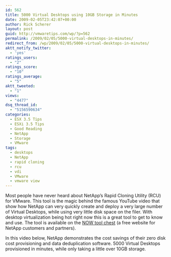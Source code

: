 ```yaml
---
id: 562
title: 5000 Virtual Desktops using 10GB Storage in Minutes
date: 2009-02-05T23:42:07+00:00
author: Rick Scherer
layout: post
guid: http://vmwaretips.com/wp/?p=562
permalink: /2009/02/05/5000-virtual-desktops-in-minutes/
redirect_from: /wp/2009/02/05/5000-virtual-desktops-in-minutes/
aktt_notify_twitter:
  - 'yes'
ratings_users:
  - "2"
ratings_score:
  - "10"
ratings_average:
  - "5"
aktt_tweeted:
  - "1"
views:
  - "4477"
dsq_thread_id:
  - "5156590634"
categories:
  - ESX 3.5 Tips
  - ESXi 3.5 Tips
  - Good Reading
  - NetApp
  - Storage
  - VMware
tags:
  - desktops
  - NetApp
  - rapid cloning
  - rcu
  - vdi
  - VMware
  - vmware view
---
```

Most people have never heard about NetApp&#8217;s Rapid Cloning Utility (RCU) for VMware. This tool is the magic behind the famous YouTube video that show how NetApp can very quickly create and deploy a very large number of Virtual Desktops, while using very little disk space on the filer. With desktop virtualization being hot right now this is a great tool to get to know and use. The tool is available on the [NOW tool chest](https://now.netapp.com/) (a free website for NetApp customers and partners).

In this video below, NetApp demonstrates the cost savings of their zero disk cost provisioning and data deduplication software. 5000 Virtual Desktops provisioned in minutes, while only taking a little over 10GB storage.

<!--more-->